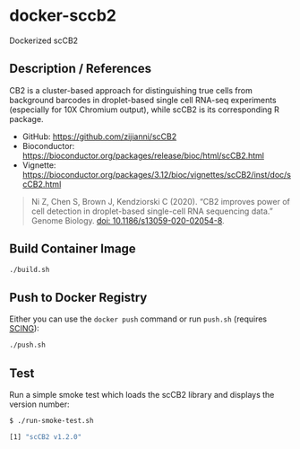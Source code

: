 # docker-sccb2

Dockerized scCB2

## Description / References

CB2 is a cluster-based approach for distinguishing true cells from background barcodes in droplet-based single cell RNA-seq experiments (especially for 10X Chromium output), while scCB2 is its corresponding R package.

- GitHub: https://github.com/zijianni/scCB2
- Bioconductor: https://bioconductor.org/packages/release/bioc/html/scCB2.html
- Vignette: https://bioconductor.org/packages/3.12/bioc/vignettes/scCB2/inst/doc/scCB2.html

>Ni Z, Chen S, Brown J, Kendziorski C (2020). “CB2 improves power of cell detection in droplet-based single-cell RNA sequencing data.” Genome Biology. [doi: 10.1186/s13059-020-02054-8](https://genomebiology.biomedcentral.com/articles/10.1186/s13059-020-02054-8).

## Build Container Image

```bash
./build.sh
```

## Push to Docker Registry

Either you can use the `docker push` command or run `push.sh` (requires [SCING](https://github.com/hisplan/scing)):

```bash
./push.sh
```

## Test

Run a simple smoke test which loads the scCB2 library and displays the version number:

```bash
$ ./run-smoke-test.sh

[1] "scCB2 v1.2.0"
```
